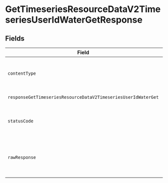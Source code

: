 # GetTimeseriesResourceDataV2TimeseriesUserIdWaterGetResponse


## Fields

| Field                                                                                             | Type                                                                                              | Required                                                                                          | Description                                                                                       |
| ------------------------------------------------------------------------------------------------- | ------------------------------------------------------------------------------------------------- | ------------------------------------------------------------------------------------------------- | ------------------------------------------------------------------------------------------------- |
| `contentType`                                                                                     | *string*                                                                                          | :heavy_check_mark:                                                                                | HTTP response content type for this operation                                                     |
| `responseGetTimeseriesResourceDataV2TimeseriesUserIdWaterGet`                                     | [shared.ClientFacingWaterTimeseries](../../../sdk/models/shared/clientfacingwatertimeseries.md)[] | :heavy_minus_sign:                                                                                | Successful Response                                                                               |
| `statusCode`                                                                                      | *number*                                                                                          | :heavy_check_mark:                                                                                | HTTP response status code for this operation                                                      |
| `rawResponse`                                                                                     | [AxiosResponse](https://axios-http.com/docs/res_schema)                                           | :heavy_minus_sign:                                                                                | Raw HTTP response; suitable for custom response parsing                                           |